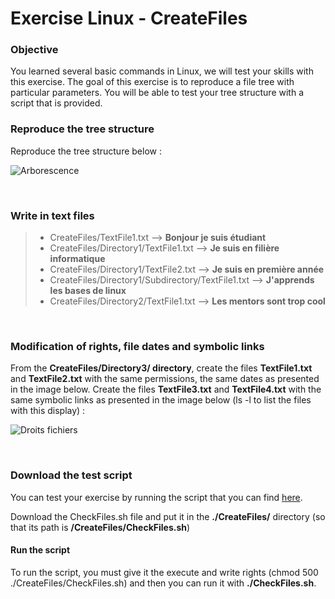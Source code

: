 # Exercise Linux - CreateFiles

### Objective

You learned several basic commands in Linux, we will test your skills with this exercise.
The goal of this exercise is to reproduce a file tree with particular parameters. You will be able to test your tree structure with a script that is provided.
<br>

### Reproduce the tree structure

Reproduce the tree structure below :

![Arborescence](https://i.imgur.com/zyB3bFa.png)

<br>

### Write in text files

> - CreateFiles/TextFile1.txt --> **Bonjour je suis étudiant**
> - CreateFiles/Directory1/TextFile1.txt --> **Je suis en filière informatique**
> - CreateFiles/Directory1/TextFile2.txt --> **Je suis en première année**
> - CreateFiles/Directory1/Subdirectory/TextFile1.txt --> **J'apprends les bases de linux**
> - CreateFiles/Directory2/TextFile1.txt --> **Les mentors sont trop cool**


<br>

### Modification of rights, file dates and symbolic links

From the **CreateFiles/Directory3/ directory**, create the files **TextFile1.txt** and **TextFile2.txt** with the same permissions, the same dates as presented in the image below.
Create the files **TextFile3.txt** and **TextFile4.txt** with the same symbolic links as presented in the image below (ls -l to list the files with this display) :

![Droits fichiers](https://i.imgur.com/RV8NbB3.png)

<br>

### Download the test script

You can test your exercise by running the script that you can find [here](https://raw.githubusercontent.com/Lyon-Ynov-Campus/Docs/main/Ymmersions/CheckFiles.sh).

Download the CheckFiles.sh file and put it in the **./CreateFiles/** directory (so that its path is **/CreateFiles/CheckFiles.sh**)

#### Run the script

To run the script, you must give it the execute and write rights (chmod 500 ./CreateFiles/CheckFiles.sh) and then you can run it with **./CheckFiles.sh**.